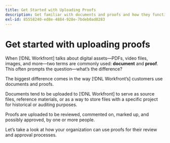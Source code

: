 ```yaml
---
title: Get Started with Uploading Proofs
description: Get familiar with documents and proofs and how they function differently in [!DNL Adobe Workfront].
exl-id: 85558240-ed8e-4884-928e-7bdeb0ad0283
---
```

# Get started with uploading proofs

When [!DNL Workfront] talks about digital assets—PDFs, video files, images, and more—two terms are commonly used: **document** and **proof**. This often prompts the question—what’s the difference?

The biggest difference comes in the way [!DNL Workfront’s] customers use documents and proofs.

Documents tend to be uploaded to [!DNL Workfront] to serve as source files, reference materials, or as a way to store files with a specific project for historical or auditing purposes.

Proofs are uploaded to be reviewed, commented on, marked up, and possibly approved, by one or more people.

Let’s take a look at how your organization can use proofs for their review and approval processes.

